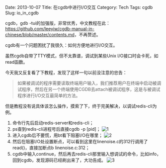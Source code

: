 Date: 2013-10-07
Title: 在cgdb中进行I/O交互
Category: Tech
Tags: cgdb
Slug: io_in_cgdb

cgdb，gdb -tui的加强版，非常优秀，中文教程在此：<https://github.com/leeyiw/cgdb-manual-in-chinese/blob/master/contents.md>，不再赘述。

cgdb有一个问题困扰了我很久：如何方便地进行I/O交互。

虽然cgdb自带了TTY模式，但不太靠谱，调试到某些Unix I/O接口时会卡死，如read函数。

今天我又反复看了下教程，发现了这样一句以前没注意的忠告：
> 如果被调试的程序需要读取终端用户输入，我们推荐用户在终端中启动被调试程序，然后在另一个终端使用CGDB去attach被调试程序，这是与被调试程序进行I/O交互最简单的方法。

但是教程没有说具体该怎么操作，摸索了下，终于完美解决，以调试redis-cli为例。

1. 命令行先后启动redis-server和redis-cli；
2. ps查到redis-cli进程号后直接cgdb -p [pid]；
![1](https://lh6.googleusercontent.com/-5Eq0HZugi_0/UlGfDvp545I/AAAAAAAAASE/EUUwYqy23aY/w788-h124-no/Screen+Shot+2013-10-07+at+1.33.30+AM.png)
3. 进入cgdb后不要慌，用bt看下阻塞I/O在哪里；
![2](https://lh4.googleusercontent.com/-g3Mq_Eg2aGI/UlGf0iupLjI/AAAAAAAAASY/rApjcwZpibw/w958-h112-no/Screen+Shot+2013-10-07+at+1.36.55+AM.png)
4. 然后在阻塞I/O处设置断点，可以看到这里在linenoise.c的312行调用了read()，直接加断点b linenoise.c:312；
5. cgdb中输入continue，然后再去redis-cli那里输入想调试的命令，比如info，回到cgdb，发现源码已经刷出来了，大功告成。
![3](https://lh4.googleusercontent.com/-2k_4-6EXv1I/UlGhLX__87I/AAAAAAAAATA/2PIFr0YZv8c/w958-h599-no/Screen+Shot+2013-10-07+at+1.42.54+AM.png)






